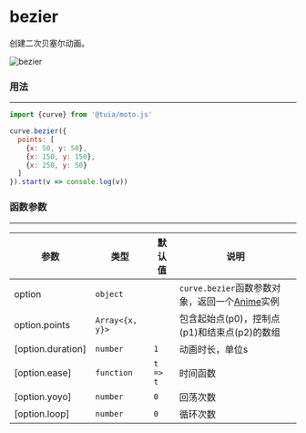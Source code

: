 # bezier
创建二次贝塞尔动画。

![bezier](https://yun.duiba.com.cn/moto/bezier.1.gif)

### 用法
---
```js
import {curve} from '@tuia/moto.js'

curve.bezier({
  points: [
    {x: 50, y: 50},
    {x: 150, y: 150},
    {x: 250, y: 50}
  ]
}).start(v => console.log(v))
```

### 函数参数
---
| 参数 | 类型 | 默认值 | 说明 |
| --- | --- | --- | --- |
| option | `object` |  | `curve.bezier`函数参数对象，返回一个[Anime](/inner/anime.html)实例 |
| option.points | `Array<{x, y}>` |  | 包含起始点(p0)，控制点(p1)和结束点(p2)的数组 |
| [option.duration] | `number` | `1` | 动画时长，单位s |
| [option.ease] | `function` | `t => t` | 时间函数 |
| [option.yoyo] | `number` | `0` | 回荡次数 |
| [option.loop] | `number` | `0` | 循环次数 |
